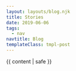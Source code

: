 ```yaml
---
layout: layouts/blog.njk
title: Stories
date: 2019-06-06
tags:
  - nav
navtitle: Blog
templateClass: tmpl-post
---
```


{{ content | safe }}